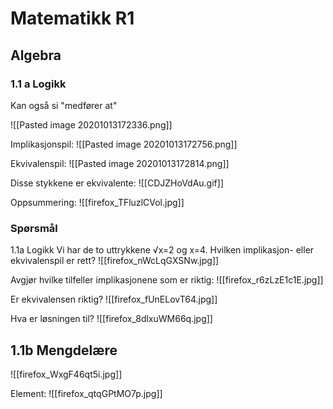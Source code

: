 # Matematikk R1
## Algebra
### 1.1 a Logikk

Kan også si "medfører at"

![[Pasted image 20201013172336.png]]

Implikasjonspil: 
![[Pasted image 20201013172756.png]]

Ekvivalenspil:
![[Pasted image 20201013172814.png]]

Disse stykkene er ekvivalente:
![[CDJZHoVdAu.gif]]

Oppsummering:
![[firefox_TFluzlCVol.jpg]]


### Spørsmål

1.1a Logikk
Vi har de to uttrykkene √x=2 og x=4. Hvilken implikasjon- eller ekvivalenspil er rett?
![[firefox_nWcLqGXSNw.jpg]]

Avgjør hvilke tilfeller implikasjonene som er riktig:
![[firefox_r6zLzE1c1E.jpg]]

Er ekvivalensen riktig?
![[firefox_fUnELovT64.jpg]]

Hva er løsningen til?
![[firefox_8dlxuWM66q.jpg]]

## 1.1b Mengdelære
![[firefox_WxgF46qt5i.jpg]]

Element:
![[firefox_qtqGPtMO7p.jpg]]


